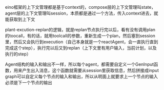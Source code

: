 eino框架的上下文管理都是基于context的，compose层的上下文管理叫state，agent层的上下文管理叫session，本质都是通过一个方法，传入context进去，就能获取到上下文


plant-excution-replan的逻辑，就是replan节点执行完以后，看有没有调用plan的toocall，有的话，就用toolcall的参数，重新生成一个plan，然后塞到session里，然后又会执行到execution（自己本身就是一个reactAgent，会一直执行直到完成这个step），执行完以后又到replan（上下文里有用户输入，当前计划，以及执行的step）

Agent结构的输入和输出不一样，所以每个agent，都需要自定义一个GenInput函数，用来产生出入消息，这个函数就需要从session里获取信息，然后拼接成input
graph可以自定义每个节点的输入和输出，所以从明面上就要求上一个节点的输入必须是下一个节点的输出